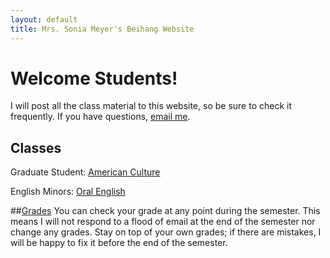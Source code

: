 ```yaml
---
layout: default
title: Mrs. Sonia Meyer's Beihang Website
---
```


# Welcome Students!

I will post all the class material to this website, so be sure to check it frequently. If you have questions, [email me](mailto:sonia@meyercraft.net).

## Classes

Graduate Student: [American Culture](/classes/americanculture)

English Minors: [Oral English](/classes/oralenglish)

##[Grades]()
You can check your grade at any point during the semester. This means I will not respond to a flood of email at the end of the semester nor change any grades. Stay on top of your own grades; if there are mistakes, I will be happy to fix it before the end of the semester.